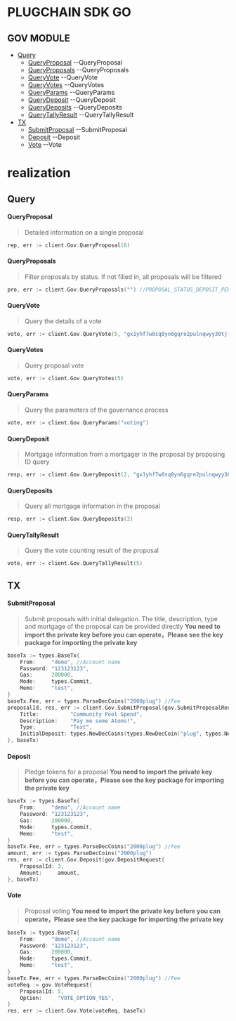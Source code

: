 # PLUGCHAIN SDK GO

## GOV MODULE

- [Query](#query)
    - [QueryProposal](#proposal) --QueryProposal
    - [QueryProposals](#proposals) --QueryProposals
    - [QueryVote](#q-vote) --QueryVote
    - [QueryVotes](#votes) --QueryVotes
    - [QueryParams](#params) --QueryParams
    - [QueryDeposit](#q-deposit) --QueryDeposit
    - [QueryDeposits](#deposits) --QueryDeposits
    - [QueryTallyResult](#result) --QueryTallyResult
- [TX](#tx)
    - [SubmitProposal](#submit) --SubmitProposal
    - [Deposit](#deposit) --Deposit
    - [Vote](#vote) --Vote


# realization

## Query<a name="query"></a><br/>

#### QueryProposal<a name="proposal"></a><br/>
>Detailed information on a single proposal
```go
rep, err := client.Gov.QueryProposal(6)
```

#### QueryProposals<a name="proposals"></a><br/>
>Filter proposals by status. If not filled in, all proposals will be filtered
```go
pro, err := client.Gov.QueryProposals("") //PROPOSAL_STATUS_DEPOSIT_PERIOD
```

#### QueryVote<a name="q-vote"></a><br/>
>Query the details of a vote
```go
vote, err := client.Gov.QueryVote(5, "gx1yhf7w0sq8yn6gqre2pulnqwyy30tjfc4v08f3x")
```

#### QueryVotes<a name="votes"></a><br/>
>Query proposal vote
```go
vote, err := client.Gov.QueryVotes(5)
```

#### QueryParams<a name="params"></a><br/>
>Query the parameters of the governance process
```go
vote, err := client.Gov.QueryParams("voting")
```

#### QueryDeposit<a name="q-deposit"></a><br/>
>Mortgage information from a mortgager in the proposal by proposing ID query
```go
resp, err := client.Gov.QueryDeposit(2, "gx1yhf7w0sq8yn6gqre2pulnqwyy30tjfc4v08f3x")
```

#### QueryDeposits<a name="deposits"></a><br/>
>Query all mortgage information in the proposal
```go
resp, err := client.Gov.QueryDeposits(2)
```

#### QueryTallyResult<a name="result"></a><br/>
>Query the vote counting result of the proposal
```go
vote, err := client.Gov.QueryTallyResult(5)
```

## TX<a name="tx"></a><br/>

#### SubmitProposal<a name="submit"></a><br/>
>Submit proposals with initial delegation. The title, description, type and mortgage of the proposal can be provided directly
**You need to import the private key before you can operate，Please see the key package for importing the private key**
```go
baseTx := types.BaseTx{
    From:     "demo", //Account name 
    Password: "123123123",
    Gas:      200000,
    Mode:     types.Commit,
    Memo:     "test",
}
baseTx.Fee, err = types.ParseDecCoins("2000plug") //Fee
proposalId, res, err := client.Gov.SubmitProposal(gov.SubmitProposalRequest{
	Title:          "Community Pool Spend",
	Description:    "Pay me some Atoms!",
	Type:           "Text",
	InitialDeposit: types.NewDecCoins(types.NewDecCoin("plug", types.NewInt(1000))),
}, baseTx)
```

#### Deposit<a name="deposit"></a><br/>
>Pledge tokens for a proposal
**You need to import the private key before you can operate，Please see the key package for importing the private key**
```go
baseTx := types.BaseTx{
    From:     "demo", //Account name 
    Password: "123123123",
    Gas:      200000,
    Mode:     types.Commit,
    Memo:     "test",
}
baseTx.Fee, err = types.ParseDecCoins("2000plug") //Fee
amount, err := types.ParseDecCoins("2000plug")
res, err := client.Gov.Deposit(gov.DepositRequest{
	ProposalId: 3,
	Amount:     amount,
}, baseTx)
```

#### Vote<a name="vote"></a><br/>
>Proposal voting
**You need to import the private key before you can operate，Please see the key package for importing the private key**
```go
baseTx := types.BaseTx{
    From:     "demo", //Account name 
    Password: "123123123",
    Gas:      200000,
    Mode:     types.Commit,
    Memo:     "test",
}
baseTx.Fee, err = types.ParseDecCoins("2000plug") //Fee
voteReq := gov.VoteRequest{
	ProposalId: 5,
	Option:     "VOTE_OPTION_YES",
}
res, err := client.Gov.Vote(voteReq, baseTx)
```
